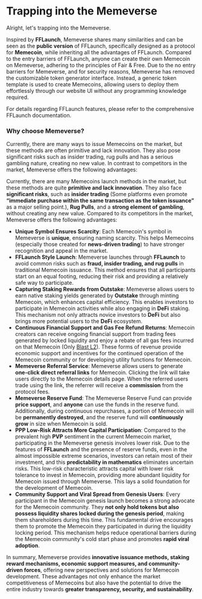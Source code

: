 # Trapping into the Memeverse

Alright, let's trapping into the Memeverse.

Inspired by **FFLaunch**, Memeverse shares many similarities and can be seen as the **public version** of FFLaunch, specifically designed as a protocol for **Memecoin**, while inheriting all the advantages of FFLaunch. Compared to the entry barriers of FFLaunch, anyone can create their own Memecoin on Memeverse, adhering to the principles of Fair & Free. Due to the no entry barriers for Memeverse, and for security reasons, Memeverse has removed the customizable token generator interface. Instead, a generic token template is used to create Memecoins, allowing users to deploy them effortlessly through our website UI without any programming knowledge required.

For details regarding FFLaunch features, please refer to the comprehensive FFLaunch documentation.

### Why choose Memeverse?

Currently, there are many ways to issue Memecoins on the market, but these methods are often primitive and lack innovation. They also pose significant risks such as insider trading, rug pulls and has a serious gambling nature, creating no new value. In contrast to competitors in the market, Memeverse offers the following advantages:

Currently, there are many Memecoins launch methods in the market, but these methods are quite **primitive and lack innovation**. They also face **significant risks**, such as **insider trading** (Some platforms even promote **“immediate purchase within the same transaction as the token issuance”** as a major selling point.), **Rug Pulls**, and a **strong element of gambling**, without creating any new value. Compared to its competitors in the market, Memeverse offers the following advantages:

* **Unique Symbol Ensures Scarcity**: Each Memecoin's symbol in Memeverse is **unique**, ensuring naming scarcity. This helps Memecoins (especially those created for **news-driven trading**) to have stronger recognition and appeal in the market.
* **FFLaunch Style Launch**: Memeverse launches through **FFLaunch** to avoid common risks such as **fraud, insider trading, and rug pulls** in traditional Memecoin issuance. This method ensures that all participants start on an equal footing, reducing their risk and providing a relatively safe way to participate.
* **Capturing Staking Rewards from Outstake**: Memeverse allows users to earn native staking yields generated by **Outstake** through minting Memecoin, which enhances capital efficiency. This enables investors to participate in Memecoin activities while also engaging in **DeFi** staking. This mechanism not only attracts novice investors to **DeFi** but also brings more potential users to the **DeFi** ecosystem.
* **Continuous Financial Support and Gas Fee Refund Returns**: Memecoin creators can receive ongoing financial support from trading fees generated by locked liquidity and enjoy a rebate of all gas fees incurred on that Memecoin (Only [Blast L2](https://docs.blast.io/building/guides/gas-fees)). These forms of revenue provide economic support and incentives for the continued operation of the Memecoin community or for developing utility functions for Memecoin.
* **Memeverse Referral Service**: Memeverse allows users to generate **one-click direct referral links** for Memecoin. Clicking the link will take users directly to the Memecoin details page. When the referred users trade using the link, the referrer will receive a **commission** from the protocol fees.
* **Memeverse Reserve Fund**: The Memeverse Reserve Fund can provide **price support**, and **anyone** can use the funds in the reserve fund. Additionally, during continuous repurchases, a portion of Memecoin will be **permanently destroyed**, and the reserve fund will **continuously grow** in size when Memecoin is sold.
* **PPP Low-Risk Attracts More Capital Participation**: Compared to the prevalent high **PVP** sentiment in the current Memecoin market, participating in the Memeverse genesis involves lower risk. Due to the features of **FFLaunch** and the presence of reserve funds, even in the almost impossible extreme scenarios, investors can retain most of their investment, and this **predictability in mathematics** eliminates uncertain risks. This low-risk characteristic attracts capital with lower risk tolerance to invest in Memecoin, providing more abundant liquidity for Memecoin issued through Memeverse. This lays a solid foundation for the development of Memecoin.
* **Community Support and Viral Spread from Genesis Users**: Every participant in the Memecoin genesis launch becomes a strong advocate for the Memecoin community. They **not only hold tokens but also possess liquidity shares locked during the genesis period**, making them shareholders during this time. This fundamental drive encourages them to promote the Memecoin they participated in during the liquidity locking period. This mechanism helps reduce operational barriers during the Memecoin community's cold start phase and promotes **rapid viral adoption**.

In summary, Memeverse provides **innovative issuance methods, staking reward mechanisms, economic support measures, and community-driven forces**, offering new perspectives and solutions for Memecoin development. These advantages not only enhance the market competitiveness of Memecoins but also have the potential to drive the entire industry towards **greater transparency, security, and sustainability**.
